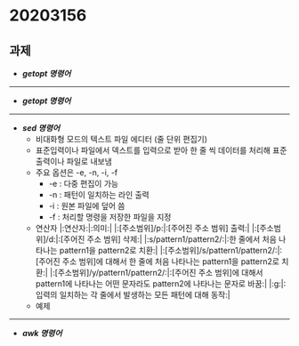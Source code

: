 # 20203156
과제
---
* ___getopt 명령어___
---
* ___getopt 명령어___
---
* ___sed 명령어___
  * 비대화형 모드의 텍스트 파일 에디터 (줄 단위 편집기)
  * 표준입력이나 파일에서 덱스트를 입력으로 받아 한 줄 씩 데이터를 처리해 표준출력이나 파일로 내보냄
  * 주요 옵션은 -e, -n, -i, -f
    * -e : 다중 편집이 가능
    * -n : 패턴이 일치하는 라인 출력
    * -i : 원본 파일에 덮어 씀 
    * -f : 처리할 명령을 저장한 파일을 지정
  * 연산자
    |:연산자:|:의미:|
    |:[주소범위]/p:|:[주어진 주소 범위] 출력:|
    |:[주소범위]/d:|:[주어진 주소 범위] 삭제:|
    |:s/pattern1/pattern2/:|:한 줄에서 처음 나타나는 pattern1을 pattern2로 치환:|
    |:[주소범위]/s/pattern1/pattern2/:|:[주어진 주소 범위]에 대해서 한 줄에 처음 나타나는 pattern1을 pattern2로 치환:|
    |:[주소범위]/y/pattern1/pattern2/:|:[주어진 주소 범위]에 대해서 pattern1에 나타나는 어떤 문자라도 pattern2에 나타나는 문자로 바꿈:|
    |:g:|:입력의 일치하는 각 줄에서 발생하는 모든 패턴에 대해 동작:|
  * 예제
---
* ___awk 명령어___

